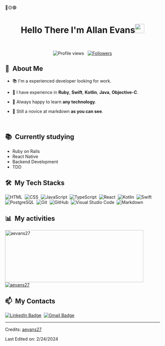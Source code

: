 <div>
🔴🟡🟢
<h1 align="center">Hello There I'm Allan Evans<img src="https://github.com/souvikguria98/souvikguria98/blob/master/Hi.gif" width="30"> </h1>
<br>

</div>


<div align="center">
  
</div>

<p align="center">
  <img src="https://komarev.com/ghpvc/?username=aevans27&color=blueviolet" alt="Profile views" />
  &nbsp;
  <a href="https://github.com/aevans27?tab=followers">
    <img src="https://img.shields.io/github/followers/aevans27?style=social" alt="Followers" />
  </a>
</p>


<div>

  ## 🧭 &nbsp;About Me

  - 📚 I'm a experienced developer looking for work.
  <!-- - 🔭 I'm currently working on <a href="#">MyJob</a> -->

  - 🌱  I have experience in **Ruby**, **Swift**, **Kotlin**, **Java**, **Objective-C**.

  - 💬 Always happy to learn **any technology**.
  - 🤔 Still a novice at markdown **as you can see**.

  <br>
  

</div>


<div align="center">
</div>


<div>

  ## 📚 &nbsp;Currently studying

  - Ruby on Rails
  - React Native
  - Backend Development
  - TDD

</div>


<div>

  ## 🛠️ &nbsp;My Tech Stacks

  ![HTML](https://img.shields.io/badge/-HTML-0D1117?style=flat&logo=HTML5)&nbsp;
  ![CSS](https://img.shields.io/badge/-CSS-0D1117?style=flat&logo=CSS3&logoColor=1572B6)&nbsp;
  ![JavaScript](https://img.shields.io/badge/-JavaScript-0D1117?style=flat&logo=javascript)&nbsp;
  ![TypeScript](https://img.shields.io/badge/-TypeScript-0D1117?style=flat&logo=typescript)&nbsp;
  ![React](https://img.shields.io/badge/-React-0D1117?style=flat&logo=react)&nbsp;
  ![Kotlin](https://img.shields.io/badge/-Kotlin-0D1117?style=flat&logo=kotlin)&nbsp;
  ![Swift](https://img.shields.io/badge/-Kotlin-0D1117?style=flat&logo=swift)&nbsp;
  ![PostgreSQL](https://img.shields.io/badge/-PostgreSQL-0D1117?style=flat&logo=postgresql)&nbsp;
  ![Git](https://img.shields.io/badge/-Git-0D1117?style=flat&logo=git)&nbsp;
  ![GitHub](https://img.shields.io/badge/-GitHub-0D1117?style=flat&logo=github)&nbsp;
  ![Visual Studio Code](https://img.shields.io/badge/-VS%20Code-0D1117?style=flat&logo=visual-studio-code&logoColor=007ACC)&nbsp;
  ![Markdown](https://img.shields.io/badge/-Markdown-0D1117?style=flat&logo=markdown)

</div>


<div>

  ## 📊 &nbsp;My activities
  <a href="https://github.com/aevans27">
    <img width=450 height=170 align="center" alt="aevans27" src="https://github-readme-stats.vercel.app/api?username=aevans27&theme=midnight-purple&show_icons=true&bg_color=0D1117&hide_border=true&count_private=true" />
  </a>
  <a href="https://github.com/aevans27">
    <img align="center" alt="aevans27" src="https://github-readme-stats.vercel.app/api/top-langs/?username=aevans27&theme=midnight-purple&layout=compact&bg_color=0D1117&hide_border=true&count_private=true" />
  </a>
</div>

<div>

  ## 📫 &nbsp;My Contacts

  <!-- [![Portfolio Badge](https://img.shields.io/badge/-Portifolio-blueviolet?style=flat-square&logo=Portfolio&logoColor=white)](https://pepyn0.github.io/)&nbsp; -->
  [![LinkedIn Badge](https://img.shields.io/badge/-Allan_Evans-blue?style=flat-square&logo=Linkedin&logoColor=white&link=https://www.linkedin.com/in/allan-evans-2c/)](https://www.linkedin.com/in/allan-evans-2c/)&nbsp;
  [![Gmail Badge](https://img.shields.io/badge/-oneblankpage27@gmail.com-red?style=flat-square&logo=Gmail&logoColor=white)](mailto:oneblankpage27@gmail.com)&nbsp;

</div>

<!-- ## 📚 &nbsp;My Projects -->


------
Credits: [aevans27](https://github.com/aevans27)

Last Edited on: 2/24/2024
